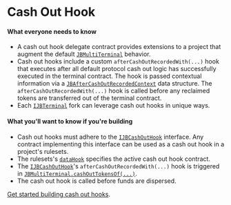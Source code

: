 # Cash Out Hook

#### What everyone needs to know

* A cash out hook delegate contract provides extensions to a project that augment the default [`JBMultiTerminal`](/docs/v4/api/core/contracts/JBMultiTerminal.md) behavior.
* Cash out hooks include a custom `afterCashOutRecordedWith(...)` hook that executes after all default protocol cash out logic has successfully executed in the terminal contract. The hook is passed contextual information via a [`JBAfterCashOutRecordedContext`](/docs/v4/api/core/structs/JBAfterCashOutRecordedContext.md) data structure. The `afterCashOutRecordedWith(...)` hook is called before any reclaimed tokens are transferred out of the terminal contract.
* Each [`IJBTerminal`](/docs/v4/api/core/interfaces/IJBTerminal.md) fork can leverage cash out hooks in unique ways.

#### What you'll want to know if you're building

* Cash out hooks must adhere to the [`IJBCashOutHook`](/docs/v4/api/core/interfaces/IJBCashOutHook.md) interface. Any contract implementing this interface can be used as a cash out hook in a project's rulesets.
* The rulesets's [`dataHook`](ruleset-data-hook.md) specifies the active cash out hook contract.
* The [`IJBCashOutHook`](/docs/v4/api/core/interfaces/IJBCashOutHook.md)'s `afterCashOutRecordedWith(...)` hook is triggered in [`JBMultiTerminal.cashOutTokensOf(...)`](/docs/v4/api/core/contracts/JBMultiTerminal.md#cashouttokensof).
* The cash out hook is called before funds are dispersed.

[Get started building cash out hooks](/docs/v4/build/hooks/cash-out-hook.md).

